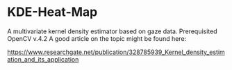 # KDE-Heat-Map
A multivariate kernel density estimator based on gaze data. Prerequisited OpenCV v.4.2
A good article on the topic might be found here:

https://www.researchgate.net/publication/328785939_Kernel_density_estimation_and_its_application

